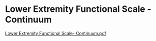 # Lower Extremity Functional Scale - Continuum

[Lower Extremity Functional Scale- Continuum.pdf](Lower%20Extremity%20Functional%20Scale%20-%20Continuum%208e7558d26aee408595cd3611ffcc4201/Lower_Extremity_Functional_Scale-_Continuum.pdf)